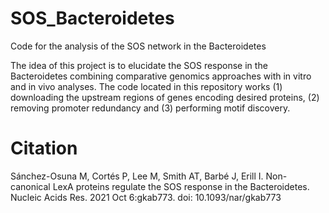 # SOS_Bacteroidetes
Code for the analysis of the SOS network in the Bacteroidetes

The idea of this project is to elucidate the SOS response in the Bacteroidetes combining comparative genomics approaches with in vitro and in vivo analyses. The code located in this repository works (1) downloading the upstream regions of genes encoding desired proteins, (2) removing promoter redundancy and (3) performing motif discovery.

# Citation
Sánchez-Osuna M, Cortés P, Lee M, Smith AT, Barbé J, Erill I. Non-canonical LexA proteins regulate the SOS response in the Bacteroidetes. Nucleic Acids Res. 2021 Oct 6:gkab773. doi: 10.1093/nar/gkab773
